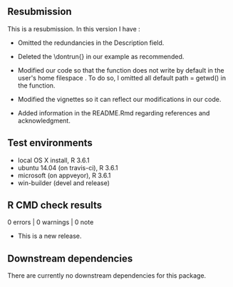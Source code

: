 
## Resubmission

This is a resubmission. In this version I have :

* Omitted the redundancies in the Description field.

* Deleted the \dontrun{} in our example as recommended. 

* Modified our code so that the function does not write by default in the user's home filespace . To do so, I omitted all default path = 
getwd() in the function.

* Modified the vignettes so it can reflect our modifications in our code.

* Added information in the README.Rmd regarding references and acknowledgment.

## Test environments
* local OS X install, R 3.6.1
* ubuntu 14.04 (on travis-ci), R 3.6.1
* microsoft (on appveyor), R 3.6.1
* win-builder (devel and release)

## R CMD check results

0 errors | 0 warnings | 0 note

* This is a new release.

## Downstream dependencies
There are currently no downstream dependencies for this package.
